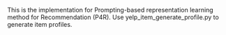 This is the implementation for Prompting-based representation learning method for Recommendation (P4R).
Use yelp_item_generate_profile.py to generate item profiles.
